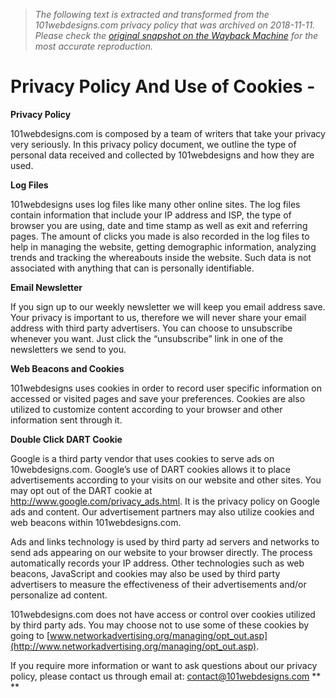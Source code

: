 > *The following text is extracted and transformed from the 101webdesigns.com privacy policy that was archived on 2018-11-11. Please check the [original snapshot on the Wayback Machine](https://web.archive.org/web/20181111060127id_/http%3A//101webdesigns.com/privacy-policy-use-cookies) for the most accurate reproduction.*

# Privacy Policy And Use of Cookies -

**Privacy Policy**

101webdesigns.com is composed by a team of writers that take your privacy very seriously. In this privacy policy document, we outline the type of personal data received and collected by 101webdesigns and how they are used.

**Log Files**

101webdesigns uses log files like many other online sites. The log files contain information that include your IP address and ISP, the type of browser you are using, date and time stamp as well as exit and referring pages. The amount of clicks you made is also recorded in the log files to help in managing the website, getting demographic information, analyzing trends and tracking the whereabouts inside the website. Such data is not associated with anything that can is personally identifiable.

**Email Newsletter**

If you sign up to our weekly newsletter we will keep you email address save. Your privacy is important to us, therefore we will never share your email address with third party advertisers. You can choose to unsubscribe whenever you want. Just click the “unsubscribe” link in one of the newsletters we send to you.

**Web Beacons and Cookies**

101webdesigns uses cookies in order to record user specific information on accessed or visited pages and save your preferences. Cookies are also utilized to customize content according to your browser and other information sent through it.

**Double Click DART Cookie**

Google is a third party vendor that uses cookies to serve ads on 10webdesigns.com. Google’s use of DART cookies allows it to place advertisements according to your visits on our website and other sites. You may opt out of the DART cookie at <http://www.google.com/privacy_ads.html>. It is the privacy policy on Google ads and content. Our advertisement partners may also utilize cookies and web beacons within 101webdesigns.com.

Ads and links technology is used by third party ad servers and networks to send ads appearing on our website to your browser directly. The process automatically records your IP address. Other technologies such as web beacons, JavaScript and cookies may also be used by third party advertisers to measure the effectiveness of their advertisements and/or personalize ad content.

101webdesigns.com does not have access or control over cookies utilized by third party ads. You may choose not to use some of these cookies by going to [www.networkadvertising.org/managing/opt_out.asp](http://www.networkadvertising.org/managing/opt_out.asp).

If you require more information or want to ask questions about our privacy policy, please contact us through email at: [contact@101webdesigns.com](mailto:%20contact@101webdesigns.com) **  
**
